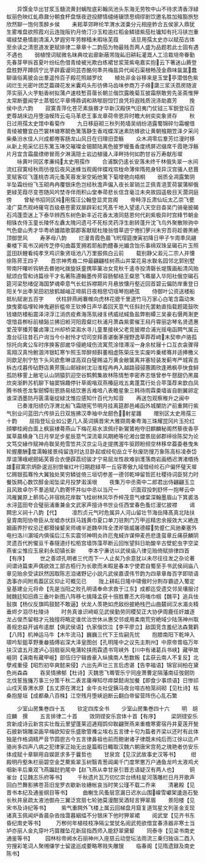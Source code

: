 <!-- { "loadSidebar": true } -->
　　异馔金华出甘浆玉髓流黄封螭陛底彩翰凤池头东海无劳牧中山不待求清香浮緑蚁丽色映红虬鼎鼐分朝食杯盘惬夜逰投醪情缱绻辍馈思绸缪剧饮邀名胜加飱豁旅愁欣然聊一饱何羡醉乡侯
　　耒耜莘郊畔纶竿渭水涯羮分元相座鲊合五侯家入鼎犹生雾堆盘欲照霞刈云连陇阪钓月倚汀沙玉粒逾红稻金鳞错紫茄杜镵知有托冯铗岂重嗟緑埜悬情剧清溪入梦遐穷年劳稼穑未暇咏芜葭
　　诘旦用孺太史亦以赋茄古体至余读之清思道发更赋排律二章章十二韵茄为物最贱吾两人盛为品题若此士固有遇不遇也
　　弱植悭词赋微名昧典坟岩廊新蔽芾陇畆旧耕耘灌溉人工洽栽培帝眷勤先春芽甲拆首夏叶纷纭色借青绫被光欺白练裙甘浆笼紫电嘉实抱云下箸迷山蕨登盘胜野芹蹲鸱宁比芋辟蠧谩同芸杏酪何秊共梅盐异代闻石渠根畅茂金鼎味氤氲蠢聊谐俗离披会出羣遥怜百子殿花照越罗纹
　　植处非金谷移来是玉堂亭潜借色紫闼烂生光密叶团芝葢疎花发米囊鸡头形彷佛马齿味参商万子绵瓞三浆沃茘房随波萍实丽入火芋魁香树拟蒲卢速枝慙苜蓿长朝兰偕饮露晚菊互披霜祭敢劳先圣斋惟狎太常断虀闻学士蒸瓠忆平章傅鼎调和熟郇厨饾饤良凭将遐贱质浣涤助嘉芳
　　挽侯中丞六韵
　　寂寞青萍化苍茫素旐昬才华新汉殿侠气旧夷门仗钺三军鋭登坛百吏尊胡床边月堕油幙阵云屯马革悲王事龙章荷帝恩异时瞻大树奕奕象贤存
　　秋日过用孺太史馆中看菊作
　　九日移庭砌三秋列苑墙吴绡纷浥露蜀锦碎匀霜幄借青绫被簪宜白苎裳林塘寒鬬色篱落静生香戏蝶浑迷素防蜂欲让黄朝飱期笠泽夕采问柴桑汾水佳人兴成都倦客肠龙山风日在归理旧壶觞
　　众木凋零后羣芳烂漫时移从新上苑采忆旧东篱玉琫交璀璨金钿鬬陆离色披罗幔蚤香度绣屏迟缀席千霞艳浮觞片月宜含霜晨缥缈冒雨夕淋漓隠士岩边植骚人泽畔持何如酌甘谷万寿献彤墀
　　咏黄叶同区孝亷纯太史用孺作
　　合浦飘仍逺长安落未终千林俄失翠一水间流红寂寞经秋雨彷徨后夜风迷蜂当观阁伴蝶戏帘栊命薄侔隋苑身轻异汉宫骚人悲葺芰赋客叹飞蓬桃杏凋元蚤芙蓉发渐空妬他篱下菊增艳向梧桐
　　弱质全凋露繁阴半坠霜纷纷飞玉砌冉冉覆银床色岂经秋澹声偏入夜长翠销兰芷佩青浥芰荷裳蒲柳俄更緑芜葭尽变苍随风吟埜寺伴雨积山堂奉帚悲长信含毫泣未央故园遥极目天濶洞庭傍
　　曾秘书招同区纯用孺汪公翰登显灵宫阁
　　帝畤浮丘肃仙坛太乙崇飞甍凌广莫杰观峙窿穹百级悬苍雾双扉辟彩虹凭髙千地入望逺八天空目杳吴门骑毫披碣石鸿蓬壶迷上下泰华辨西东树色新丰近花香太液同慈恩何代刹紫极异时宫綘节朝金相铢衣侍玉童长陵怀左纛太隗问遗弓不死标灵药浮生剧转蓬升沈飞鸟外聚散隙驹中气色睂山秀才华粤峤雄踏歌鄣郡客献赋杜陵翁借草逰宁倦扪萝兴未穷吾将趁昬黑絶顶御罡风
　　寿茅母八韵
　　烂漫青霞色晨飞玳瑁筵庚寅初降日甲子乍周秊凤翮秦楼下鸾书汉阙传芝停句曲葢芰拥若耶船酌醴春光媚含饴乐事绵双珠呈碣石片玉照蓝田跃鲤看纯孝烹鸡识象贤瑶池八万里振佩白云前
　　载别静父瀫元二宗人并懐徐陈茒王四子
　　吾宗神秀裔二仲最翩翩桂树燕山并棠花易水聫名园邻北郭别墅带南阡曙听钩辀去昬驰叱拨旋妖童携筚篥冶女竞秋千逺寺投清磬长堤簇画船清风贻赋颂白雪和诗篇徐干才名著陈遵翰墨传茒容肠郁结王粲思飞骞屡入华阳社俄空碣石筵河梁愁绪促海国梦魂牵意气长虹拆襟期片月悬放懐丹壑近回首碧云偏防岸重登日阳关乍出秊吴田初放鹤越岫正啼鹃日夜相思切瑶琴抱絶弦
　　侍御叶公资送楼船抵杭赋谢五百字
　　伏柱辞燕阙褰帷向虎林花骢千里道竹马万家心白笔含霜动朱旗曳雾临埋轮神鬼避折槛帝王钦捧日声华着回天意气任斜封先罢勅直指载题箴鼓吹钱塘防楼船震泽浔浮江消疠疫煮海荡氛祲豸绣威祛蜮鱼盐弊剔蟫三吴豪右慑两淛吏氓愔县栁标前植谿兰拂旧絍河阳霞粲烂秋浦月萧森紫雾催王舄丹霄丽宓琴名贤遗惠爱茂宰播芳馨卤簿江州却桥梁瀫水寻儿童羣接袂父老竞披襟合浦光摇电函闗气属云澹台征往昔石户询当今仆射怜才切司空拜善谌衡茅搜野逸草莽荐﨑末契申卢骆孤悰托向禽公车时序换客邸嵗华侵絶域伤流寓荒涂惜滞淫一身余杖屦十口互衣衾骤得鸾翔汉真怜鲋涸涔银缸寒乍照玉斝醉频斟董相虚陈筞庄生实废吟乗槎骞并适捧檄义同歆足刖宁愁卞头风欲愈琳谊高双白璧赐溢万黄金敝箧离并塞轻装发蓟岑严城宵击柝古戍暮传砧野店黄茒簇山邮緑树沈沿淮程冉冉入越路骎骎蕙圃欣逢鴂枫亭快食鲟孤防移霅上敝宅认山阴猿狖迎空谷鹪鹩集故林陈情慙李密养志惬曾参午憇甜仍黑晨炊突渐黔苏机聊下轴窦锦趣停针草阁喈双燕椿庭戏五禽蓬蒿行处合苹藻荐来歆白凤腾书帙苍龙掣劒镡衔恩肠易结饮惠舌难喑八表瞻星象三韩待雨霖羮墙峕自剧翼卵定谁深洒墨防丹匮濡毫绽緑沈惟应感知什百代为知音
　　再送包观察稚升之闽中
　　已奏淮阳绩仍浮渭北船飞霜随宪节明月挂离筵郡邑崤函外城闉防浐前重闗行紫气别业问蓝田六传排云日双旌拂汉秊袖中龙劒色射星躔
　　赠别区太史用孺三十韵
　　屈指登坛业如公更几人英词摛晋宋大雅撷周秦粤海三珠耀昆冈片玉抡红顔攀桂阙白面上枫宸棣蕚燕山下梅花易水滨佩纡新鸑鷟袍夺旧麒麟秘阁然藜夜香亭属草晨横身飞日月举足步星辰意气深流辈风期絶等伦湘台盟景屈邺郡缔徐陈契为论文笃交縁作赋神舟聫吴苑雪笠共汉京尘马走提携渥牛驱顾盼频空林移皁葢委巷曳朱轮握麈酬度濡翰接景纯留连时达旦卧起或经旬岳立千秋废防搜万象陈高标凌泰岱厚谊薄峨岷劒妬芙蓉合衣便薜荔纫骏才宁易屈龙性故难驯濩落商岩画栖迟渭渚缗扬雄寂寞宗炳卧逡巡别恨催红叶归期趂緑苹一丘容寄傲九域借经纶石户偏怀璧天墀忆赐银孤骞怜大翼独处笑穷鳞徙倚三垣切参差一德邻乾坤留哲匠社稷待词臣努力时餐饭闗心数饮醇金闺坠梁月投梦瀫溪垠
　　夜集万中丞斋中二郎君出侍翩翩玉立且风致卓尔不羣追赋八韵寄怀并似中丞以当尺一
　　识面双投刺舒怀一抱琴云中鸿雁翼原上鹡鸰心并宿桃花岸聫飞桂树林风华乔梓茂意气棣棠深翰墨眉山下箕裘洛水浔蓝田夸合璧丽浦重兼金文武家声擅诗书世业任西堂春色蚤烂漫忆披襟
　　谒闗忠义祠十八韵【代】
　　凛烈贞元气时危属异人河山留壮节海岳降髙真北陆扶皇胄南阳协帝臣从龙嘘赤伏跃马践黄巾夏口单刀驻荆门万甲巡精忠余报效大义絶连姻画界狞权忌迁都猾操颦吴师魂半逝魏卒阵全湮斧锧威屠德艨势蹙仁风驰秦塞外电扫洛川濵域内俱徯后江东实震邻神明炎祚厄鬼蜮诈谋伸麦邑悲逢虿章丘痛获麟阴灵遗百代肹蠁亘千春隧道纡松栢宫墙饰藻苹断云回怅望斜日助酸辛古壁蛇虫字空梁燕雀尘惟应玉泉刹永刧镇长新
　　李本宁亷访以武侯庙八律见贻倚赋排律四首【有序】
　　世之善颂孔明者三代而下一人止矣乃余意犹以未尽往往发之杂论著间谓诗篇束声偶欲效工部古栢行为长歌而未暇是春本宁使君自蜀至手书武侯祠庙八章见贻余受读跃然因取陈志洎诸野记小説凡武侯嘉谟伟节韵为四章章毎百字即琐语逸事亦间附焉葢区区仰止可概见已
　　陇上耕耘日隆中啸傲时分荆存霸迹入蜀定皇基建业元将命【先是当阳之败孔明请奉命求救于江东】成都迄受遗交邻吴壤服讨贼魏廷知旧鼎三垂叶新图八阵移七擒降孟获十倍胜曹丕大将嗤巾帼【魏平】追兵怯鼔旗【杨仪反旗鸣鼓懿不敢逼】伏龙人羡艳如虎敌纷披絶栈巴山曲樷祠汉水湄炎精垂烬夕泪尽杜陵诗
　　时务真谁识﨑岖见武侯勤劳同稷契正大协伊周鹿任奸雄逐龙占俊杰留相才元独擅将略定谁优治世休从惠交邻或用柔南荒穷絶域少陆荡神州取善规忠益开诚布逺猷【俱武侯语】仇家偕饮泣【李平廖立】敌国竞含羞纪法森鵞鹳【八阵】机神运马牛【木牛流马】巍巍三代下王佐嗣先忧
　　抱膝南阳下乾坤入啸吟犁鉏莘野重畚插傅岩深大泽皇图创【孔明隆中之议先主荆州】中原帝胄临万年扶汉谊五月渡泸心羽扇驱风电蒲轮挟雨霖遗书穹峡外【川中有诸葛兵书峡】藏甲故崕阴【滇南有藏甲崕】部伍归宁辑酋豪入纵擒南人慙数叛【孟获云南人不复反】北孽戒重侵【昭烈初卒爽懿来侵】六出先声壮三言后虑谌【告李福语】锦官祠柏在黛色尚森森
　　吞吴情拂郁【杜诗】灭魏思飞骞管乐宁同座萧曹定隔藩南征弢劒防北伐誓旌旛万事三分策千秋二表言庸禅知尽瘁桀懿询加餐【即食少事烦语】日惨祁山戍天昏渭水原【五丈原在渭北】金牛炎社促銕马夜台喧古柏笼祠砌【见杜诗】枯桑抱屋垣【成都桑八百株】江空残月堕峡逈断云翻白帝留营阵伤心乱石繁







　　少室山房集巻四十五
　　钦定四库全书
　　少室山房集巻四十六
　　明　胡应麟　撰
　　五言排律二十首
　　效阴铿安乐宫体十首【有序】
　　梁阴铿安乐宫新成诗云新宫实壮哉云里望蓬莱迢逓翔鹍仰聫翩贺燕来重檐寒雾宿丹井夏莲开甃石披新锦雕梁画早梅欲知安乐盛歌管襍尘埃右五言律十句为篇者齐梁以还时有此体独是作格调精严音节圆鬯古今五言律鼻祖也前而鲍谢诸子律既未纯后而江徐以迄卢骆尚多四声八病之犯律家正始无出是篇暇日輙取汉魏六朝唐宋宫苑之瑰艳者仿安乐体成赋十章聊用自娱匪求多于曩哲也
　　甘泉宫【见汉武故事史汉等书】
　　绀殿明丹壑朱栏丽碧空金芝藂紫翠玉树翳青葱阊阖千门度罘罳万户通鱼龙吟太液鸡犬咽新丰后乗双飞燕蹁跹豹尾中【赵飞燕从幸甘泉引晋志语疑汉有两人也】
　　铜雀台【见魏志乐府等书】
　　千秋遗片瓦万仞忆崇台绣柱星河落雕栏日月开歌声回白苎舞影拂苍苔旧宠罗衣歇新妆繐帐哀当时笑公瑾不载二乔来
　　清暑殿【见晋书本纪及通鉴纲目等书】
　　曲榭生风蚤层窓漏日迟氷山围嵲雪巘架逶迤石甃长秋井泉疏太液池御舟三翼泛宫扇七轮驰莫漫酣吴酒轻言狎翠眉
　　景阳楼【见宋书及诗纪等书】
　　紫气重闗外飞楼上属云回梯盘月窟复道驾星文列圣金支现诸真玉佩闻炉香晨杂沓烛霭暮絪緼不分银床下他时狎翠裙
　　阅武堂【见齐书东昏纪南史等书】
　　万栁何年植枝枝净隔尘堂犹名阅武苑欲借宜春涤器非寒士当垆亦丽人金丸穿叶巧寳屧坠花新屈指西师入能舒翠黛颦
　　同泰寺【见梁书南史通鉴等书】
　　园林标帝阙水石丽神州入座慈云动登坛法雨流三乗归独诣二酉入穷搜彩笔词人聚缃缣学士留逡巡成要略寒贱失雕锼
　　临春阁【见隋遗録及南史陈书】
